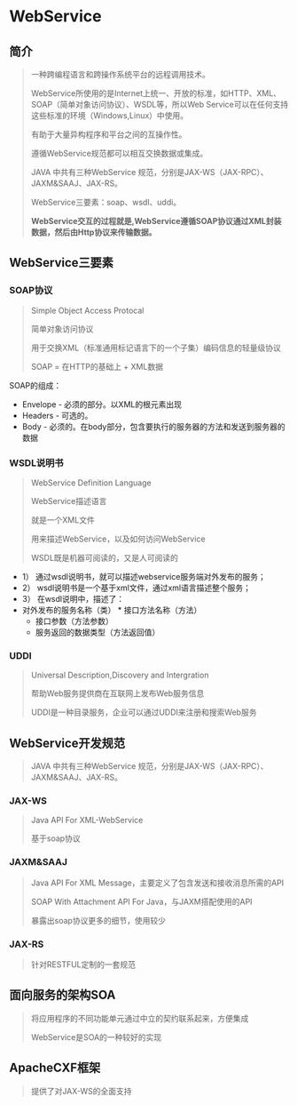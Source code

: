 # WebService

## 简介

> 一种跨编程语言和跨操作系统平台的远程调用技术。
>
> WebService所使用的是Internet上统一、开放的标准，如HTTP、XML、SOAP（简单对象访问协议）、WSDL等，所以Web Service可以在任何支持这些标准的环境（Windows,Linux）中使用。
>
> 有助于大量异构程序和平台之间的互操作性。
>
> 遵循WebService规范都可以相互交换数据或集成。
>
> JAVA 中共有三种WebService 规范，分别是JAX-WS（JAX-RPC）、JAXM&SAAJ、JAX-RS。
>
> WebService三要素：soap、wsdl、uddi。
>
> **WebService交互的过程就是,WebService遵循SOAP协议通过XML封装数据，然后由Http协议来传输数据。**

## WebService三要素

### SOAP协议

> Simple Object Access Protocal
>
> 简单对象访问协议
>
> 用于交换XML（标准通用标记语言下的一个子集）编码信息的轻量级协议
>
> SOAP = 在HTTP的基础上 + XML数据

SOAP的组成：

* Envelope - 必须的部分。以XML的根元素出现
* Headers - 可选的。
* Body - 必须的。在body部分，包含要执行的服务器的方法和发送到服务器的数据

### WSDL说明书

> WebService Definition Language
>
> WebService描述语言
>
> 就是一个XML文件
>
> 用来描述WebService，以及如何访问WebService
>
> WSDL既是机器可阅读的，又是人可阅读的

* 1） 通过wsdl说明书，就可以描述webservice服务端对外发布的服务；
* 2） wsdl说明书是一个基于xml文件，通过xml语言描述整个服务；
* 3） 在wsdl说明中，描述了：
* 对外发布的服务名称（类）
  		* 接口方法名称（方法）
    * 接口参数（方法参数）
    * 服务返回的数据类型（方法返回值）

### UDDI

> Universal Description,Discovery and Intergration
>
> 帮助Web服务提供商在互联网上发布Web服务信息
>
> UDDI是一种目录服务，企业可以通过UDDI来注册和搜索Web服务

## WebService开发规范

> JAVA 中共有三种WebService 规范，分别是JAX-WS（JAX-RPC）、JAXM&SAAJ、JAX-RS。

### JAX-WS

> Java API For XML-WebService
>
> 基于soap协议

### JAXM&SAAJ

> Java API For XML Message，主要定义了包含发送和接收消息所需的API
>
> SOAP With Attachment API For Java，与JAXM搭配使用的API
>
> 暴露出soap协议更多的细节，使用较少

### JAX-RS

> 针对RESTFUL定制的一套规范

## 面向服务的架构SOA

> 将应用程序的不同功能单元通过中立的契约联系起来，方便集成
>
> WebService是SOA的一种较好的实现

## ApacheCXF框架

> 提供了对JAX-WS的全面支持